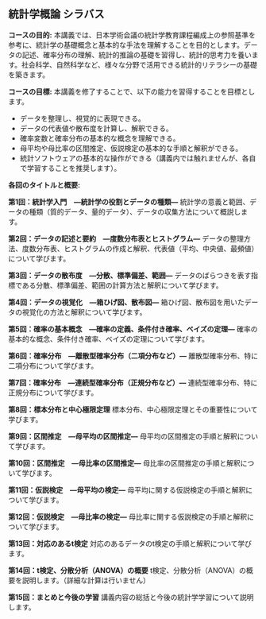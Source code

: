 ## 統計学概論 シラバス

**コースの目的:** 本講義では、日本学術会議の統計学教育課程編成上の参照基準を参考に、統計学の基礎概念と基本的な手法を理解することを目的とします。データの記述、確率分布の理解、統計的推論の基礎を習得し、統計的思考力を養います。社会科学、自然科学など、様々な分野で活用できる統計的リテラシーの基礎を築きます。

**コースの目標:**  本講義を修了することで、以下の能力を習得することを目標とします。

* データを整理し、視覚的に表現できる。
* データの代表値や散布度を計算し、解釈できる。
* 確率変数と確率分布の基本的な概念を理解できる。
* 母平均や母比率の区間推定、仮説検定の基本的な手順と解釈ができる。
* 統計ソフトウェアの基本的な操作ができる（講義内では触れませんが、各自で学習することを推奨します）。


**各回のタイトルと概要:**

**第1回：統計学入門　―統計学の役割とデータの種類―**
統計学の意義と範囲、データの種類（質的データ、量的データ）、データの収集方法について概説します。

**第2回：データの記述と要約　―度数分布表とヒストグラム―**
データの整理方法、度数分布表、ヒストグラムの作成と解釈、代表値（平均、中央値、最頻値）について学びます。

**第3回：データの散布度　―分散、標準偏差、範囲―**
データのばらつきを表す指標である分散、標準偏差、範囲の計算方法と解釈について学びます。

**第4回：データの視覚化　―箱ひげ図、散布図―**
箱ひげ図、散布図を用いたデータの視覚化の方法と解釈について学びます。

**第5回：確率の基本概念　―確率の定義、条件付き確率、ベイズの定理―**
確率の基本的な概念、条件付き確率、ベイズの定理について学びます。

**第6回：確率分布　―離散型確率分布（二項分布など）―**
離散型確率分布、特に二項分布について学びます。

**第7回：確率分布　―連続型確率分布（正規分布など）―**
連続型確率分布、特に正規分布について学びます。

**第8回：標本分布と中心極限定理**
標本分布、中心極限定理とその重要性について学びます。

**第9回：区間推定　―母平均の区間推定―**
母平均の区間推定の手順と解釈について学びます。

**第10回：区間推定　―母比率の区間推定―**
母比率の区間推定の手順と解釈について学びます。

**第11回：仮説検定　―母平均の検定―**
母平均に関する仮説検定の手順と解釈について学びます。

**第12回：仮説検定　―母比率の検定―**
母比率に関する仮説検定の手順と解釈について学びます。

**第13回：対応のあるt検定**
対応のあるデータのt検定の手順と解釈について学びます。

**第14回：t検定、分散分析（ANOVA）の概要**
t検定、分散分析（ANOVA）の概要を説明します。（詳細な計算は行いません）

**第15回：まとめと今後の学習**
講義内容の総括と今後の統計学学習について説明します。
